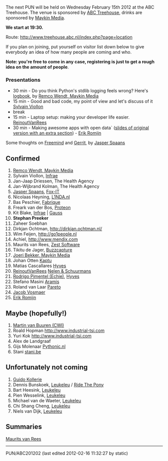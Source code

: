 The next PUN will be held on Wednesday February 15th 2012 at the ABC Treehouse. The venue is sponsored by [ABC Treehouse](http://www.treehouse.abc.nl/), drinks are sponsored by [Maykin Media](http://www.maykinmedia.nl/). 

**We start at 19:30.** 

Route: <http://www.treehouse.abc.nl/index.php?page=location> 

If you plan on joining, put yourself on visitor list down below to give everybody an idea of how many people are coming and who. 

**Note: you're free to come in any case, registering is just to get a rough idea on the amount of people**. 

### Presentations

* 30 min - Do you think Python's stdlib logging feels wrong? Here's [logbook](http://pypi.python.org/pypi/Logbook), by [Remco Wendt, Maykin Media](http://www.maykinmedia.nl)
* 15 min - Good and bad code, my point of view and let's discuss of it [Sylvain Viollon](http://infrae.com)
* break
* 15 min - Laptop setup: making your developer life easier. [ReinoutVanRees](https://github.com/elena/python-wiki-replica/blob/main/users/ReinoutVanRees)
* 30 min - Making awesome apps with open data` ([slides of original version with an extra section](http://www.slideshare.net/erikromijn/making-awesome-apps-with-open-data)) - [Erik Romijn](http://www.solidlinks.nl/)

Some thoughts on [Freemind](http://freemind.sf.net/) and [Gerrit](http://code.google.com/p/gerrit/), by [Jasper Spaans](http://jasper.es) 

Confirmed
---------

1. [Remco Wendt, Maykin Media](http://www.maykinmedia.nl)
2. Sylvain Viollon, [Infrae](http://infrae.com/)
3. Jan-Jaap Driessen, The Health Agency
4. Jan-Wijbrand Kolman, The Health Agency
5. [Jasper Spaans](http://jasper.es), [Fox-IT](https://www.fox-it.com/)
6. Nicolaas Heyning, [L1NDA.nl](http://www.l1nda.nl)
7. Bas Peschier, [Fabrique](http://www.fabrique.nl/)
8. Freark van der Bos, [Proteon](http://www.proteon.nl/)
9. Kit Blake, [Infrae](http://infrae.com/) | [Gauss](http://getgauss.com/)
10. **Stephan Preeker**
11. Zaheer Soebhan
12. Dirkjan Ochtman, <http://dirkjan.ochtman.nl/>
13. Wim Feijen, <http://go1people.nl>
14. Achiel, <http://www.mendix.com>
15. Maurits van Rees, [Zest Software](http://zestsoftware.nl)
16. Tikitu de Jager, [Buzzcapture](http://buzzcapture.nl)
17. [Joeri Bekker, Maykin Media](http://www.maykinmedia.nl)
18. Johan Otten [Kaptu](http://kaptu.nl)
19. Matias Cascallares [Hyves](http://www.hyves.nl)
20. [ReinoutVanRees](https://github.com/elena/python-wiki-replica/blob/main/users/ReinoutVanRees) [Nelen & Schuurmans](http://www.nelen-schuurmans.nl)
21. [Rodrigo Pimentel (Echie)](http://isnomore.net), [Hyves](http://www.hyves.nl)
22. Stefano Masini [Aramis](http://www.aramislab.com)
23. Roland van Laar [Pareto](http://www.pareto.nl)
24. [Jacob Vosmaer](http://www.jacobvosmaer.nl/)
25. [Erik Romijn](http://www.solidlinks.nl/)

Maybe (hopefully!)
------------------

1. [Martin van Buuren (CWI)](http://www.cwi.nl)
2. Roald Hopman <http://www.industrial-tsi.com>
3. Yuri Kok <http://www.industrial-tsi.com>
4. Alex de Landgraaf
5. Gijs Molenaar [Pythonic.nl](http://pythonic.nl/)
6. Stani [stani.be](http://www.stani.be)

Unfortunately not coming
------------------------

1. [Guido Kollerie](http://blog.kollerie.com)
2. Dennis Bunskoek, [Leukeleu](http://www.leukeleu.nl) / [Ride The Pony](http://www.ridethepony.org)
3. Bart Heesink, [Leukeleu](http://www.leukeleu.nl)
4. Pien Wesselink, [Leukeleu](http://www.leukeleu.nl)
5. Michael van de Waeter, [Leukeleu](http://www.leukeleu.nl)
6. Chi Shang Cheng, [Leukeleu](http://www.leukeleu.nl)
7. Niels van Dijk, [Leukeleu](http://www.leukeleu.nl)

Summaries
---------

[Maurits van Rees](http://maurits.vanrees.org/weblog/archive/2012/02/pun) 

---

PUN/ABC201202 (last edited 2012-02-16 11:32:27 by static)
